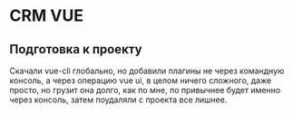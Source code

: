 # CRM VUE

## Подготовка к проекту
Скачали vue-cli глобально, но добавили плагины не через командную консоль, а через операцию vue ui,
в целом ничего сложного, даже просто, но грузит она долго, как по мне, по привычнее будет именно через консоль,
затем поудаляли с проекта все лишнее.
